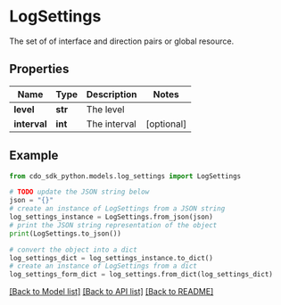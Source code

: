 # LogSettings

The set of of interface and direction pairs or global resource.

## Properties

Name | Type | Description | Notes
------------ | ------------- | ------------- | -------------
**level** | **str** | The level | 
**interval** | **int** | The interval | [optional] 

## Example

```python
from cdo_sdk_python.models.log_settings import LogSettings

# TODO update the JSON string below
json = "{}"
# create an instance of LogSettings from a JSON string
log_settings_instance = LogSettings.from_json(json)
# print the JSON string representation of the object
print(LogSettings.to_json())

# convert the object into a dict
log_settings_dict = log_settings_instance.to_dict()
# create an instance of LogSettings from a dict
log_settings_form_dict = log_settings.from_dict(log_settings_dict)
```
[[Back to Model list]](../README.md#documentation-for-models) [[Back to API list]](../README.md#documentation-for-api-endpoints) [[Back to README]](../README.md)


